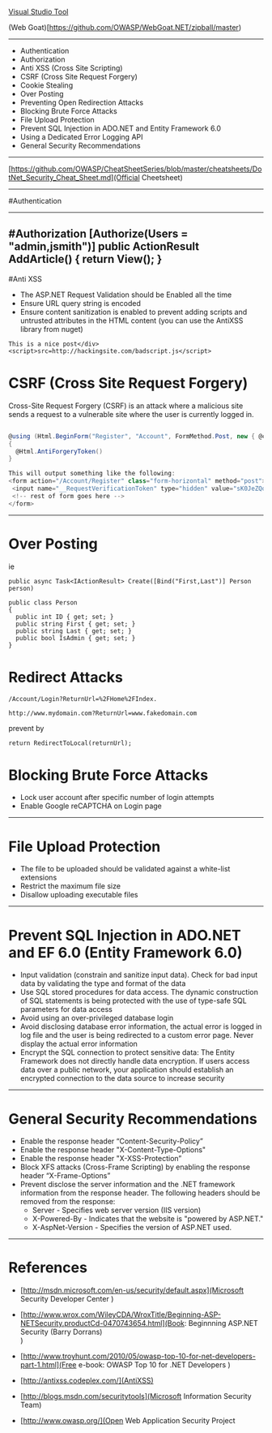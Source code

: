 [Visual Studio Tool](https://security-code-scan.github.io/)


(Web Goat)[https://github.com/OWASP/WebGoat.NET/zipball/master)

---

* Authentication
* Authorization
* Anti XSS (Cross Site Scripting)
* CSRF (Cross Site Request Forgery)
* Cookie Stealing
* Over Posting
* Preventing Open Redirection Attacks
* Blocking Brute Force Attacks
* File Upload Protection
* Prevent SQL Injection in ADO.NET and Entity Framework 6.0
* Using a Dedicated Error Logging API
* General Security Recommendations

---
[https://github.com/OWASP/CheatSheetSeries/blob/master/cheatsheets/DotNet_Security_Cheat_Sheet.md](Official Cheetsheet)

---
#Authentication



---
#Authorization
[Authorize(Users = "admin,jsmith")] 
public ActionResult AddArticle() 
{ 
 return View(); 
} 
---
#Anti XSS

* The ASP.NET Request Validation should be Enabled all the time
* Ensure URL query string is encoded
* Ensure content sanitization is enabled to prevent adding scripts and untrusted attributes in the HTML content (you can use the AntiXSS library from nuget)
```
This is a nice post</div><script>src=http://hackingsite.com/badscript.js</script>
```
# CSRF (Cross Site Request Forgery)

 Cross-Site Request Forgery (CSRF) is an attack where a malicious site sends a request to a vulnerable site where the user is currently logged in.
```c#

@using (Html.BeginForm("Register", "Account", FormMethod.Post, new { @class = "form-horizontal" }))
{
  @Html.AntiForgeryToken()
}

This will output something like the following:
<form action="/Account/Register" class="form-horizontal" method="post">
 <input name="__RequestVerificationToken" type="hidden" value="sK0JeZQqjaazgtWM5SYPXHhng0CoEWrpE_MWyiajpmDPKL2rjSoUpQAhEYoo1" />
 <!-- rest of form goes here -->
</form>
```


---
# Over Posting
ie
```
public async Task<IActionResult> Create([Bind("First,Last")] Person person)

```
```
public class Person
{
  public int ID { get; set; }
  public string First { get; set; }
  public string Last { get; set; }
  public bool IsAdmin { get; set; }
}

```
# Redirect Attacks
```
/Account/Login?ReturnUrl=%2FHome%2FIndex.
```
```
http://www.mydomain.com?ReturnUrl=www.fakedomain.com
```
prevent by 
```
return RedirectToLocal(returnUrl);
```
# Blocking Brute Force Attacks

* Lock user account after specific number of login attempts
* Enable Google reCAPTCHA on Login page
---
# File Upload Protection
* The file to be uploaded should be validated against a white-list extensions
* Restrict the maximum file size
* Disallow uploading executable files
---
# Prevent SQL Injection in ADO.NET and EF 6.0 (Entity Framework 6.0)
* Input validation (constrain and sanitize input data). Check for bad input data by validating the type and format of the data
* Use SQL stored procedures for data access. The dynamic construction of SQL statements is being protected with the use of type-safe SQL parameters for data access
* Avoid using an over-privileged database login
* Avoid disclosing database error information, the actual error is logged in log file and the user is being redirected to a custom error page. Never display the actual error information
* Encrypt the SQL connection to protect sensitive data: The Entity Framework does not directly handle data encryption. If users access data over a public network, your application should establish an encrypted connection to the data source to increase security

---
# General Security Recommendations

* Enable the response header “Content-Security-Policy”
* Enable the response header "X-Content-Type-Options"
* Enable the response header "X-XSS-Protection”
* Block XFS attacks (Cross-Frame Scripting) by enabling the response header “X-Frame-Options”
* Prevent disclose the server information and the .NET framework information from the response header. The following headers should be removed from the response:
    * Server - Specifies web server version (IIS version)
    * X-Powered-By - Indicates that the website is "powered by ASP.NET."
    * X-AspNet-Version - Specifies the version of ASP.NET used.

---
# References
 * [http://msdn.microsoft.com/en-us/security/default.aspx](Microsoft Security Developer Center	)


* [http://www.wrox.com/WileyCDA/WroxTitle/Beginning-ASP-NETSecurity.productCd-0470743654.html](Book: Beginnning ASP.NET Security (Barry Dorrans)	
)

* [http://www.troyhunt.com/2010/05/owasp-top-10-for-net-developers-part-1.html](Free e-book: OWASP Top 10 for .NET Developers	)

	
*  [http://antixss.codeplex.com/](AntiXSS)

*  [http://blogs.msdn.com/securitytools](Microsoft Information Security Team)

* [http://www.owasp.org/](Open Web Application Security Project

